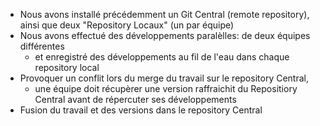 - Nous avons installé précédemment un Git Central (remote repository),
  ainsi que deux "Repository Locaux" (un par équipe)
- Nous avons effectué des développements paralèlles: de deux équipes différentes
     * et enregistré des développements au fil de l'eau dans chaque repository local
- Provoquer un conflit lors du merge du travail sur le repository Central,
  * une équipe doit récupèrer une version raffraichit du Repositiory Central avant de répercuter ses développements
- Fusion du travail et des versions dans le repository Central
